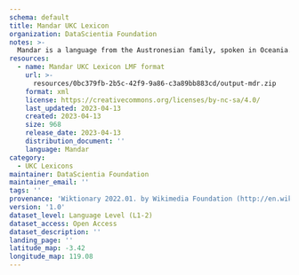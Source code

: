 ```yaml
---
schema: default
title: Mandar UKC Lexicon
organization: DataScientia Foundation
notes: >-
  Mandar is a language from the Austronesian family, spoken in Oceania. The UKC Lexicon of Mandar is represented as a lexico-semantic network. It consists of words, word senses, synsets, as well as sense-level and synset-level relationships.
resources:
  - name: Mandar UKC Lexicon LMF format
    url: >-
      resources/0bc379fb-2b5c-42f9-9a86-c3a89bb883cd/output-mdr.zip
    format: xml
    license: https://creativecommons.org/licenses/by-nc-sa/4.0/
    last_updated: 2023-04-13
    created: 2023-04-13
    size: 968
    release_date: 2023-04-13
    distribution_document: ''
    language: Mandar
category:
  - UKC Lexicons
maintainer: DataScientia Foundation
maintainer_email: ''
tags: ''
provenance: 'Wiktionary 2022.01. by Wikimedia Foundation (http://en.wiktionary.org); CogNet 2.1 by Khuyagbaatar Batsuren, National University of Mongolia (http://cognet.ukc.disi.unitn.it); Princeton WordNet 2.1 by Princeton University (https://wordnet.princeton.edu)'
version: '1.0'
dataset_level: Language Level (L1-2)
dataset_access: Open Access
dataset_description: ''
landing_page: ''
latitude_map: -3.42
longitude_map: 119.08
---
```

